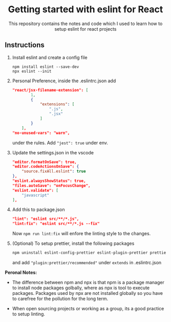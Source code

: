 <h1 align="center" style="font-weight:bold">Getting started with eslint for React</h1>
<p align="center">This repository contains the notes and code which I used to learn how to setup eslint for react projects</p>

<h2 style="font-weight:bold">Instructions</h2>

1. Install eslint and create a config file

    ```
    npm install eslint --save-dev
    npx eslint --init
    ```

2. Personal Preference, inside the .eslintrc.json add

    ```json
    "react/jsx-filename-extension": [
            1,
            {
                "extensions": [
                    ".js",
                    ".jsx"
                ]
            }
        ],
    "no-unused-vars": "warn",
    ```

    under the rules. Add `"jest": true` under env.

3. Update the settings.json in the vscode

    ```json
    "editor.formatOnSave": true,
    "editor.codeActionsOnSave": {
        "source.fixAll.eslint": true
    },
    "eslint.alwaysShowStatus": true,
    "files.autoSave": "onFocusChange",
    "eslint.validate": [
        "javascript"
    ],

    ```

4. Add this to package.json

    ```json
    "lint": "eslint src/**/*.js",
    "lint:fix": "eslint src/**/*.js --fix"
    ```

    Now `npm run lint:fix` will enfore the linting style to the changes.

5. (Optional) To setup prettier, install the following packages

    ```bash
    npm uninstall eslint-config-prettier eslint-plugin-prettier prettier --save-dev
    ```

    and add `"plugin:prettier/recommended"` under `extends` in .eslintrc.json

**Peronal Notes:**

-   The difference between npm and npx is that npm is a package manager to install node packages golbally, where as npx is tool to execute packages. Packages used by npx are not installed globally so you have to carefree for the pollution for the long term.

-   When open sourcing projects or working as a group, its a good practice to setup linting.
